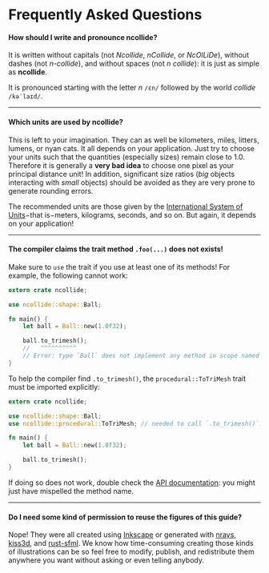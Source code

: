 # Frequently Asked Questions

#### How should I write and pronounce **ncollide**?

It is written without capitals (not _Ncollide_, _nCollide_, or _NcOlLiDe_),
without dashes (not _n-collide_), and without spaces (not _n collide_): it is
just as simple as **ncollide**.

It is pronounced starting with the letter _n_ `/ɛn/` followed by the world
_collide_ `/kəˈlaɪd/`.

--------

#### Which units are used by **ncollide**?

This is left to your imagination. They can as well be kilometers, miles,
litters, lumens, or nyan cats. It all depends on your application. Just try to
choose your units such that the quantities (especially sizes) remain close
to 1.0. Therefore it is generally a **very bad idea** to choose one pixel as
your principal distance unit! In addition, significant size ratios (_big_
objects interacting with _small_ objects) should be avoided as they are very
prone to generate rounding errors.

The recommended units are those given by the [International System of
Units](http://en.wikipedia.org/wiki/International_System_of_Units)−that
is−meters, kilograms, seconds, and so on. But again, it depends on your
application!

--------

#### The compiler claims the trait method `.foo(...)` does not exists!

Make sure to `use` the trait if you use at least one of its methods! For
example, the following cannot work:


```rust
extern crate ncollide;

use ncollide::shape::Ball;

fn main() {
    let ball = Ball::new(1.0f32);

    ball.to_trimesh();
    //   ^^^^^^^^^^
    // Error: type `Ball` does not implement any method in scope named `to_trimesh`.
}
```

To help the compiler find `.to_trimesh()`, the `procedural::ToTriMesh` trait
must be imported explicitly:

```rust
extern crate ncollide;

use ncollide::shape::Ball;
use ncollide::procedural::ToTriMesh; // needed to call `.to_trimesh()`.

fn main() {
    let ball = Ball::new(1.0f32);

    ball.to_trimesh();
}
```

If doing so does not work, double check the [API
documentation](../index.html#about-this-guide): you might just have mispelled
the method name.

--------

#### Do I need some kind of permission to reuse the figures of this guide?

Nope! They were all created using [Inkscape](http://www.inkscape.org/) or
generated with [nrays](http://github.com/sebcrozet/nrays),
[kiss3d](http://github.com/sebcrozet/kiss3d), and
[rust-sfml](http://github.com/JeremyLetang/rust-sfml). We know how
time-consuming creating those kinds of illustrations can be so feel free to
modify, publish, and redistribute them anywhere you want without asking or even
telling anybody.
